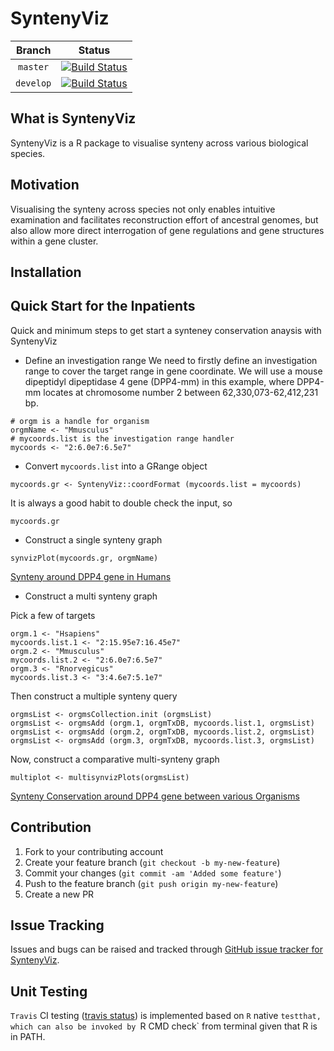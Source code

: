 # SyntenyViz

|Branch|Status|
|:---:|---|
|`master`|[![Build Status](https://travis-ci.org/DPP4ResearchGroup/SyntenyViz.svg?branch=master)](https://travis-ci.org/DPP4ResearchGroup/SyntenyViz)|
|`develop`|[![Build Status](https://travis-ci.org/DPP4ResearchGroup/SyntenyViz.svg?branch=develop)](https://travis-ci.org/DPP4ResearchGroup/SyntenyViz)|

## What is SyntenyViz
SyntenyViz is a R package to visualise synteny across various biological species.

## Motivation
Visualising the synteny across species not only enables intuitive examination and facilitates reconstruction effort of ancestral genomes, but also allow more direct interrogation of gene regulations and gene structures within a gene cluster.

## Installation

## Quick Start for the Inpatients
Quick and minimum steps to get start a synteney conservation anaysis with SyntenyViz

* Define an investigation range
We need to firstly define an investigation range to cover the target range in gene coordinate. We will use a mouse dipeptidyl dipeptidase 4 gene (DPP4-mm) in this example, where DPP4-mm locates at chromosome number 2 between 62,330,073-62,412,231 bp.  
```
# orgm is a handle for organism
orgmName <- "Mmusculus"
# mycoords.list is the investigation range handler
mycoords <- "2:6.0e7:6.5e7"
```
* Convert `mycoords.list` into a GRange object
```
mycoords.gr <- SyntenyViz::coordFormat (mycoords.list = mycoords)
```
It is always a good habit to double check the input, so
```
mycoords.gr
```
* Construct a single synteny graph
```
synvizPlot(mycoords.gr, orgmName)
```
[Synteny around DPP4 gene in Humans](vignettes/images/Hsplot.png)
* Construct a multi synteny graph

Pick a few of targets
```
orgm.1 <- "Hsapiens"
mycoords.list.1 <- "2:15.95e7:16.45e7"
orgm.2 <- "Mmusculus"
mycoords.list.2 <- "2:6.0e7:6.5e7"
orgm.3 <- "Rnorvegicus"
mycoords.list.3 <- "3:4.6e7:5.1e7"
```
Then construct a multiple synteny query
```
orgmsList <- orgmsCollection.init (orgmsList)
orgmsList <- orgmsAdd (orgm.1, orgmTxDB, mycoords.list.1, orgmsList)
orgmsList <- orgmsAdd (orgm.2, orgmTxDB, mycoords.list.2, orgmsList)
orgmsList <- orgmsAdd (orgm.3, orgmTxDB, mycoords.list.3, orgmsList)
```
Now, construct a comparative multi-synteny graph
```
multiplot <- multisynvizPlots(orgmsList)
```
[Synteny Conservation around DPP4 gene between various Organisms](vignettes/images/Msplot.png)
## Contribution
1. Fork to your contributing account
1. Create your feature branch (`git checkout -b my-new-feature`)
1. Commit your changes (`git commit -am 'Added some feature'`)
1. Push to the feature branch (`git push origin my-new-feature`)
1. Create a new PR

## Issue Tracking
Issues and bugs can be raised and tracked through [GitHub issue tracker for SyntenyViz](https://github.com/DPP4ResearchGroup/SyntenyViz/issues).

## Unit Testing
`Travis` CI testing ([travis status](#SyntenyViz)) is implemented based on `R` native `testthat, which can also be invoked by `R CMD check` from terminal given that R is in PATH.
